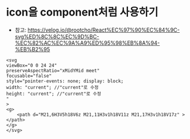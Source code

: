 # icon을 component처럼 사용하기

-   참고: https://velog.io/@rootcho/React%EC%97%90%EC%84%9C-svg%ED%8C%8C%EC%9D%BC-%EC%82%AC%EC%9A%A9%ED%95%98%EB%8A%94-%EB%B2%95

```
<svg
viewBox="0 0 24 24"
preserveAspectRatio="xMidYMid meet"
focusable="false"
style="pointer-events: none; display: block;
width: "current"; //"current"로 수정
height: "current"; //"current"로 수정
"
>
<g>
    <path d="M21,6H3V5h18V6z M21,11H3v1h18V11z M21,17H3v1h18V17z" ></path>
</g>
</svg>
```

